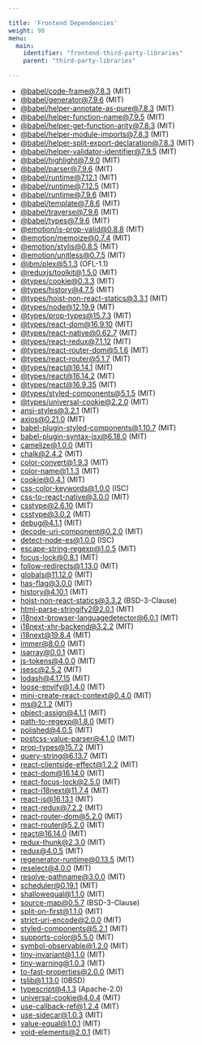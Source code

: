 ```yaml
---

title: 'Frontend Dependencies'
weight: 90
menu:
  main:
    identifier: "frontend-third-party-libraries"
    parent: "third-party-libraries"

---
```


* [@babel/code-frame@7.8.3](https://github.com/babel/babel/tree/master/packages/babel-code-frame) (MIT)
* [@babel/generator@7.9.6](https://github.com/babel/babel/tree/master/packages/babel-generator) (MIT)
* [@babel/helper-annotate-as-pure@7.8.3](https://github.com/babel/babel/tree/master/packages/babel-helper-annotate-as-pure) (MIT)
* [@babel/helper-function-name@7.9.5](https://github.com/babel/babel/tree/master/packages/babel-helper-function-name) (MIT)
* [@babel/helper-get-function-arity@7.8.3](https://github.com/babel/babel/tree/master/packages/babel-helper-get-function-arity) (MIT)
* [@babel/helper-module-imports@7.8.3](https://github.com/babel/babel/tree/master/packages/babel-helper-module-imports) (MIT)
* [@babel/helper-split-export-declaration@7.8.3](https://github.com/babel/babel/tree/master/packages/babel-helper-split-export-declaration) (MIT)
* [@babel/helper-validator-identifier@7.9.5](https://github.com/babel/babel/tree/master/packages/babel-helper-validator-identifier) (MIT)
* [@babel/highlight@7.9.0](https://github.com/babel/babel/tree/master/packages/babel-highlight) (MIT)
* [@babel/parser@7.9.6](https://github.com/babel/babel/tree/master/packages/babel-parser) (MIT)
* [@babel/runtime@7.12.1](https://github.com/babel/babel) (MIT)
* [@babel/runtime@7.12.5](https://github.com/babel/babel) (MIT)
* [@babel/runtime@7.9.6](https://github.com/babel/babel) (MIT)
* [@babel/template@7.8.6](https://github.com/babel/babel/tree/master/packages/babel-template) (MIT)
* [@babel/traverse@7.9.6](https://github.com/babel/babel/tree/master/packages/babel-traverse) (MIT)
* [@babel/types@7.9.6](https://github.com/babel/babel/tree/master/packages/babel-types) (MIT)
* [@emotion/is-prop-valid@0.8.8](https://github.com/emotion-js/emotion/tree/master/packages/is-prop-valid) (MIT)
* [@emotion/memoize@0.7.4](https://github.com/emotion-js/emotion/tree/master/packages/memoize) (MIT)
* [@emotion/stylis@0.8.5](https://github.com/emotion-js/emotion/tree/master/packages/stylis) (MIT)
* [@emotion/unitless@0.7.5](https://github.com/emotion-js/emotion/tree/master/packages/unitless) (MIT)
* [@ibm/plex@5.1.3](https://github.com/ibm/plex) (OFL-1.1)
* [@reduxjs/toolkit@1.5.0](https://github.com/reduxjs/redux-toolkit) (MIT)
* [@types/cookie@0.3.3](https://github.com/DefinitelyTyped/DefinitelyTyped) (MIT)
* [@types/history@4.7.5](https://github.com/DefinitelyTyped/DefinitelyTyped) (MIT)
* [@types/hoist-non-react-statics@3.3.1](https://github.com/DefinitelyTyped/DefinitelyTyped) (MIT)
* [@types/node@12.19.9](https://github.com/DefinitelyTyped/DefinitelyTyped) (MIT)
* [@types/prop-types@15.7.3](https://github.com/DefinitelyTyped/DefinitelyTyped) (MIT)
* [@types/react-dom@16.9.10](https://github.com/DefinitelyTyped/DefinitelyTyped) (MIT)
* [@types/react-native@0.62.7](https://github.com/DefinitelyTyped/DefinitelyTyped) (MIT)
* [@types/react-redux@7.1.12](https://github.com/DefinitelyTyped/DefinitelyTyped) (MIT)
* [@types/react-router-dom@5.1.6](https://github.com/DefinitelyTyped/DefinitelyTyped) (MIT)
* [@types/react-router@5.1.7](https://github.com/DefinitelyTyped/DefinitelyTyped) (MIT)
* [@types/react@16.14.1](https://github.com/DefinitelyTyped/DefinitelyTyped) (MIT)
* [@types/react@16.14.2](https://github.com/DefinitelyTyped/DefinitelyTyped) (MIT)
* [@types/react@16.9.35](https://github.com/DefinitelyTyped/DefinitelyTyped) (MIT)
* [@types/styled-components@5.1.5](https://github.com/DefinitelyTyped/DefinitelyTyped) (MIT)
* [@types/universal-cookie@2.2.0](https://github.com/DefinitelyTyped/DefinitelyTyped) (MIT)
* [ansi-styles@3.2.1](https://github.com/chalk/ansi-styles) (MIT)
* [axios@0.21.0](https://github.com/axios/axios) (MIT)
* [babel-plugin-styled-components@1.10.7](https://github.com/styled-components/babel-plugin-styled-components) (MIT)
* [babel-plugin-syntax-jsx@6.18.0](https://github.com/babel/babel/tree/master/packages/babel-plugin-syntax-jsx) (MIT)
* [camelize@1.0.0](http://substack.net) (MIT)
* [chalk@2.4.2](https://github.com/chalk/chalk) (MIT)
* [color-convert@1.9.3](https://github.com/Qix-/color-convert) (MIT)
* [color-name@1.1.3](https://github.com/dfcreative/color-name) (MIT)
* [cookie@0.4.1](https://github.com/jshttp/cookie) (MIT)
* [css-color-keywords@1.0.0](https://github.com/sonicdoe/css-color-keywords) (ISC)
* [css-to-react-native@3.0.0](https://github.com/styled-components/css-to-react-native) (MIT)
* [csstype@2.6.10](https://github.com/frenic/csstype) (MIT)
* [csstype@3.0.2](https://github.com/frenic/csstype) (MIT)
* [debug@4.1.1](https://github.com/visionmedia/debug) (MIT)
* [decode-uri-component@0.2.0](https://github.com/SamVerschueren/decode-uri-component) (MIT)
* [detect-node-es@1.0.0](https://github.com/thekashey/detect-node) (ISC)
* [escape-string-regexp@1.0.5](https://github.com/sindresorhus/escape-string-regexp) (MIT)
* [focus-lock@0.8.1](https://github.com/theKashey/focus-lock) (MIT)
* [follow-redirects@1.13.0](https://ruben.verborgh.org/) (MIT)
* [globals@11.12.0](https://github.com/sindresorhus/globals) (MIT)
* [has-flag@3.0.0](https://github.com/sindresorhus/has-flag) (MIT)
* [history@4.10.1](https://github.com/ReactTraining/history) (MIT)
* [hoist-non-react-statics@3.3.2](https://github.com/mridgway/hoist-non-react-statics) (BSD-3-Clause)
* [html-parse-stringify2@2.0.1](https://github.com/rayd/html-parse-stringify2) (MIT)
* [i18next-browser-languagedetector@6.0.1](https://github.com/jamuhl) (MIT)
* [i18next-xhr-backend@3.2.2](https://github.com/jamuhl) (MIT)
* [i18next@19.8.4](https://github.com/jamuhl) (MIT)
* [immer@8.0.0](https://github.com/immerjs/immer) (MIT)
* [isarray@0.0.1](http://juliangruber.com) (MIT)
* [js-tokens@4.0.0](https://github.com/lydell/js-tokens) (MIT)
* [jsesc@2.5.2](https://mathiasbynens.be/) (MIT)
* [lodash@4.17.15](https://github.com/lodash/lodash) (MIT)
* [loose-envify@1.4.0](https://github.com/zertosh/loose-envify) (MIT)
* [mini-create-react-context@0.4.0](https://github.com/StringEpsilon/mini-create-react-context) (MIT)
* [ms@2.1.2](https://github.com/zeit/ms) (MIT)
* [object-assign@4.1.1](https://github.com/sindresorhus/object-assign) (MIT)
* [path-to-regexp@1.8.0](https://github.com/pillarjs/path-to-regexp) (MIT)
* [polished@4.0.5](https://polished.js.org) (MIT)
* [postcss-value-parser@4.1.0](https://github.com/TrySound/postcss-value-parser) (MIT)
* [prop-types@15.7.2](https://github.com/facebook/prop-types) (MIT)
* [query-string@6.13.7](https://sindresorhus.com) (MIT)
* [react-clientside-effect@1.2.2](http://github.com/gaearon) (MIT)
* [react-dom@16.14.0](https://github.com/facebook/react) (MIT)
* [react-focus-lock@2.5.0](https://github.com/theKashey/react-focus-lock) (MIT)
* [react-i18next@11.7.4](https://github.com/jamuhl) (MIT)
* [react-is@16.13.1](https://github.com/facebook/react) (MIT)
* [react-redux@7.2.2](https://github.com/gaearon) (MIT)
* [react-router-dom@5.2.0](https://github.com/ReactTraining/react-router) (MIT)
* [react-router@5.2.0](https://github.com/ReactTraining/react-router) (MIT)
* [react@16.14.0](https://github.com/facebook/react) (MIT)
* [redux-thunk@2.3.0](https://github.com/reduxjs/redux-thunk) (MIT)
* [redux@4.0.5](https://github.com/reduxjs/redux) (MIT)
* [regenerator-runtime@0.13.5](https://github.com/facebook/regenerator/tree/master/packages/regenerator-runtime) (MIT)
* [reselect@4.0.0](https://github.com/reduxjs/reselect) (MIT)
* [resolve-pathname@3.0.0](https://github.com/mjackson/resolve-pathname) (MIT)
* [scheduler@0.19.1](https://github.com/facebook/react) (MIT)
* [shallowequal@1.1.0](https://github.com/dashed/shallowequal) (MIT)
* [source-map@0.5.7](https://github.com/mozilla/source-map) (BSD-3-Clause)
* [split-on-first@1.1.0](https://github.com/sindresorhus/split-on-first) (MIT)
* [strict-uri-encode@2.0.0](https://github.com/kevva/strict-uri-encode) (MIT)
* [styled-components@5.2.1](https://github.com/styled-components/styled-components) (MIT)
* [supports-color@5.5.0](https://github.com/chalk/supports-color) (MIT)
* [symbol-observable@1.2.0](https://github.com/blesh/symbol-observable) (MIT)
* [tiny-invariant@1.1.0](https://github.com/alexreardon/tiny-invariant) (MIT)
* [tiny-warning@1.0.3](https://github.com/alexreardon/tiny-warning) (MIT)
* [to-fast-properties@2.0.0](https://github.com/sindresorhus/to-fast-properties) (MIT)
* [tslib@1.13.0](https://github.com/Microsoft/tslib) (0BSD)
* [typescript@4.1.3](https://github.com/Microsoft/TypeScript) (Apache-2.0)
* [universal-cookie@4.0.4](https://github.com/reactivestack/cookies) (MIT)
* [use-callback-ref@1.2.4](https://github.com/theKashey/use-callback-ref) (MIT)
* [use-sidecar@1.0.3](https://www.npmjs.com/package/use-sidecar) (MIT)
* [value-equal@1.0.1](https://github.com/mjackson/value-equal) (MIT)
* [void-elements@2.0.1](https://github.com/hemanth/void-elements) (MIT)